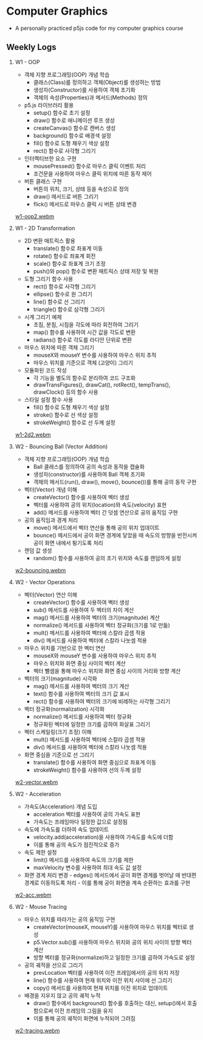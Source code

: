 # Computer Graphics

- A personally practiced p5js code for my computer graphics course

## Weekly Logs

1. W1 - OOP

   - 객체 지향 프로그래밍(OOP) 개념 학습
     - 클래스(Class)를 정의하고 객체(Object)를 생성하는 방법
     - 생성자(Constructor)를 사용하여 객체 초기화
     - 객체의 속성(Properties)과 메서드(Methods) 정의
   - p5.js 라이브러리 활용
     - setup() 함수로 초기 설정
     - draw() 함수로 애니메이션 루프 생성
     - createCanvas() 함수로 캔버스 생성
     - background() 함수로 배경색 설정
     - fill() 함수로 도형 채우기 색상 설정
     - rect() 함수로 사각형 그리기
   - 인터랙티브한 요소 구현
     - mousePressed() 함수로 마우스 클릭 이벤트 처리
     - 조건문을 사용하여 마우스 클릭 위치에 따른 동작 제어
   - 버튼 클래스 구현
     - 버튼의 위치, 크기, 상태 등을 속성으로 정의
     - draw() 메서드로 버튼 그리기
     - flick() 메서드로 마우스 클릭 시 버튼 상태 변경

   [w1-oop2.webm](https://github.com/urbanscratcher/study-graphics/assets/17016494/2b8ffdcd-9d4b-48f0-aef8-fd5f2e6db8a6)

1. W1 - 2D Transformation

   - 2D 변환 매트릭스 활용
     - translate() 함수로 좌표계 이동
     - rotate() 함수로 좌표계 회전
     - scale() 함수로 좌표계 크기 조정
     - push()와 pop() 함수로 변환 매트릭스 상태 저장 및 복원
   - 도형 그리기 함수 사용
     - rect() 함수로 사각형 그리기
     - ellipse() 함수로 원 그리기
     - line() 함수로 선 그리기
     - triangle() 함수로 삼각형 그리기
   - 시계 그리기 예제
     - 초침, 분침, 시침을 각도에 따라 회전하여 그리기
     - map() 함수를 사용하여 시간 값을 각도로 변환
     - radians() 함수로 각도를 라디안 단위로 변환
   - 마우스 위치에 따른 객체 그리기
     - mouseX와 mouseY 변수를 사용하여 마우스 위치 추적
     - 마우스 위치를 기준으로 객체 (고양이) 그리기
   - 모듈화된 코드 작성
     - 각 기능을 별도의 함수로 분리하여 코드 구조화
     - drawTransFigures(), drawCat(), rotRect(), tempTrans(), drawClock() 등의 함수 사용
   - 스타일 설정 함수 사용
     - fill() 함수로 도형 채우기 색상 설정
     - stroke() 함수로 선 색상 설정
     - strokeWeight() 함수로 선 두께 설정

   [w1-2d2.webm](https://github.com/urbanscratcher/study-graphics/assets/17016494/7de0f7d9-ee8e-4de6-8623-a2a307aa09eb)

1. W2 - Bouncing Ball (Vector Addition)

   - 객체 지향 프로그래밍(OOP) 개념 학습
     - Ball 클래스를 정의하여 공의 속성과 동작을 캡슐화
     - 생성자(constructor)를 사용하여 Ball 객체 초기화
     - 객체의 메서드(run(), draw(), move(), bounce())를 통해 공의 동작 구현
   - 벡터(Vector) 개념 이해
     - createVector() 함수를 사용하여 벡터 생성
     - 벡터를 사용하여 공의 위치(location)와 속도(velocity) 표현
     - add() 메서드를 사용하여 벡터 간 덧셈 연산으로 공의 움직임 구현
   - 공의 움직임과 경계 처리
     - move() 메서드에서 벡터 연산을 통해 공의 위치 업데이트
     - bounce() 메서드에서 공이 화면 경계에 닿았을 때 속도의 방향을 반전시켜 공이 화면 내에서 튕기도록 처리
   - 랜덤 값 생성
     - random() 함수를 사용하여 공의 초기 위치와 속도를 랜덤하게 설정

   [w2-bouncing.webm](https://github.com/urbanscratcher/study-graphics/assets/17016494/34ff5b6e-bc38-4c6c-89f2-13dab70502d6)

1. W2 - Vector Operations

   - 벡터(Vector) 연산 이해
     - createVector() 함수를 사용하여 벡터 생성
     - sub() 메서드를 사용하여 두 벡터의 차이 계산
     - mag() 메서드를 사용하여 벡터의 크기(magnitude) 계산
     - normalize() 메서드를 사용하여 벡터 정규화(크기를 1로 만듦)
     - mult() 메서드를 사용하여 벡터에 스칼라 곱셈 적용
     - div() 메서드를 사용하여 벡터에 스칼라 나눗셈 적용
   - 마우스 위치를 기반으로 한 벡터 연산
     - mouseX와 mouseY 변수를 사용하여 마우스 위치 추적
     - 마우스 위치와 화면 중심 사이의 벡터 계산
     - 벡터 뺄셈을 통해 마우스 위치와 화면 중심 사이의 거리와 방향 계산
   - 벡터의 크기(magnitude) 시각화
     - mag() 메서드를 사용하여 벡터의 크기 계산
     - text() 함수를 사용하여 벡터의 크기 값 표시
     - rect() 함수를 사용하여 벡터의 크기에 비례하는 사각형 그리기
   - 벡터 정규화(normalization) 시각화
     - normalize() 메서드를 사용하여 벡터 정규화
     - 정규화된 벡터에 일정한 크기를 곱하여 화살표 그리기
   - 벡터 스케일링(크기 조정) 이해
     - mult() 메서드를 사용하여 벡터에 스칼라 곱셈 적용
     - div() 메서드를 사용하여 벡터에 스칼라 나눗셈 적용
   - 화면 중심을 기준으로 선 그리기
     - translate() 함수를 사용하여 화면 중심으로 좌표계 이동
     - strokeWeight() 함수를 사용하여 선의 두께 설정

   [w2-vector.webm](https://github.com/urbanscratcher/study-graphics/assets/17016494/c24e8043-5bcc-4871-9294-e4db96bd5ebf)

1. W2 - Acceleration

   - 가속도(Acceleration) 개념 도입
     - acceleration 벡터를 사용하여 공의 가속도 표현
     - 가속도는 프레임마다 일정한 값으로 설정됨
   - 속도에 가속도를 더하여 속도 업데이트
     - velocity.add(acceleration)을 사용하여 가속도를 속도에 더함
     - 이를 통해 공의 속도가 점진적으로 증가
   - 속도 제한 설정
     - limit() 메서드를 사용하여 속도의 크기를 제한
     - maxVelocity 변수를 사용하여 최대 속도 값 설정
   - 화면 경계 처리 변경 - edges() 메서드에서 공이 화면 경계를 벗어날 때 반대편 경계로 이동하도록 처리 - 이를 통해 공이 화면을 계속 순환하는 효과를 구현

   [w2-acc.webm](https://github.com/urbanscratcher/study-graphics/assets/17016494/b1998dbf-42aa-4263-85a2-374f0f3af8c1)

1. W2 - Mouse Tracing

   - 마우스 위치를 따라가는 공의 움직임 구현
     - createVector(mouseX, mouseY)를 사용하여 마우스 위치를 벡터로 생성
     - p5.Vector.sub()를 사용하여 마우스 위치와 공의 위치 사이의 방향 벡터 계산
     - 방향 벡터를 정규화(normalize)하고 일정한 크기를 곱하여 가속도로 설정
   - 공의 궤적을 선으로 그리기
     - prevLocation 벡터를 사용하여 이전 프레임에서의 공의 위치 저장
     - line() 함수를 사용하여 현재 위치와 이전 위치 사이에 선 그리기
     - copy() 메서드를 사용하여 현재 위치를 이전 위치로 업데이트
   - 배경을 지우지 않고 공의 궤적 누적
     - draw() 함수에서 background() 함수를 호출하는 대신, setup()에서 호출함으로써 이전 프레임의 그림을 유지
     - 이를 통해 공의 궤적이 화면에 누적되어 그려짐

   [w2-tracing.webm](https://github.com/urbanscratcher/study-graphics/assets/17016494/54ff64f5-abae-4c56-96f3-17751bd90f5a)
